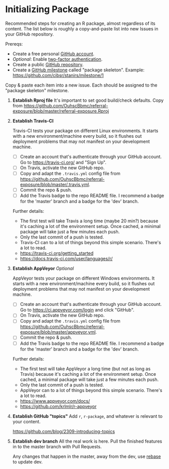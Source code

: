 Initializing Package
=============================================

Recommended steps for creating an R package, almost regardless of its content.  The list below is roughly a copy-and-paste list into new Issues in your GitHub repository.

Prereqs:
* Create a free personal [GitHub account](https://github.com/join).
* *Optional*: Enable [two-factor authentication](https://help.github.com/articles/about-two-factor-authentication/).
* Create a public [GitHub repository](https://help.github.com/articles/create-a-repo/).
* Create a [GitHub milestone](https://help.github.com/articles/creating-and-editing-milestones-for-issues-and-pull-requests/) called "package skeleton".  Example: https://github.com/cibsr/stanirs/milestone/1

Copy & paste each item into a new issue.  Each should be assigned to the "package skeleton" milestone.

1. **Establish Rproj file**
    It's important to set good build/check defaults. Copy from https://github.com/OuhscBbmc/referral-exposure/blob/master/referral-exposure.Rproj

1. **Establish Travis-CI**

    Travis-CI tests your package on different Linux environments.  It starts with a new environment/machine every build, so it flushes out deployment problems that may not manifest on your development machine.

    - [ ] Create an account that's authenticate through your GitHub account.  Go to https://travis-ci.org/ and "Sign Up".
    - [ ] On Travis, activate the new GitHub repo.
    - [ ] Copy and adapt the `.travis.yml` config file from https://github.com/OuhscBbmc/referral-exposure/blob/master/.travis.yml.
    - [ ] Commit the repo & push.
    - [ ] Add the Travis badge to the repo README file.  I recommend a badge for the 'master' branch and a badge for the 'dev' branch.

    Further details:
      * The first test will take Travis a long time (maybe 20 min?) because it's caching a lot of the environment setup.  Once cached, a minimal package will take just a few minutes each push.
      * Only the last commit of a push is tested.
      * Travis-CI can to a lot of things beyond this simple scenario.  There's a lot to read.
      * https://travis-ci.org/getting_started
      * https://docs.travis-ci.com/user/languages/r/

1. **Establish AppVeyor** *Optional*

    AppVeyor tests your package on different Windows environments.  It starts with a new environment/machine every build, so it flushes out deployment problems that may not manifest on your development machine.

    - [ ] Create an account that's authenticate through your GitHub account.  Go to https://ci.appveyor.com/login and click "GitHub".
    - [ ] On Travis, activate the new GitHub repo.
    - [ ] Copy and adapt the `.travis.yml` config file from https://github.com/OuhscBbmc/referral-exposure/blob/master/appveyor.yml.
    - [ ] Commit the repo & push.
    - [ ] Add the Travis badge to the repo README file.  I recommend a badge for the 'master' branch and a badge for the 'dev' branch.

    Further details:
    * The first test will take AppVeyor a long time (but not as long as Travis) because it's caching a lot of the environment setup.  Once cached, a minimal package will take just a few minutes each push.
    * Only the last commit of a push is tested.
    * AppVeyor can to a lot of things beyond this simple scenario.  There's a lot to read.
    * https://www.appveyor.com/docs/
    * https://github.com/krlmlr/r-appveyor

1. **Establish GitHub "topics"**
    Add `r`, `r-package`, and whatever is relevant to your content.

    https://github.com/blog/2309-introducing-topics

1. **Establish dev branch**
    All the real work is here. Pull the finished features in to the master branch with Pull Requests.

    Any changes that happen in the master, away from the dev, use [rebase](https://help.github.com/articles/about-git-rebase/) to update dev.
